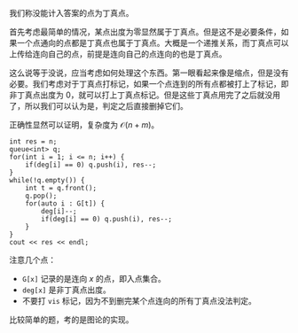我们称没能计入答案的点为丁真点。

首先考虑最简单的情况，某点出度为零显然属于丁真点。但是这不是必要条件，如果一个点通向的点都是丁真点也属于丁真点。大概是一个递推关系，而丁真点可以上传给连向自己的点，前提是连向自己的点连向的也是丁真点。

这么说等于没说，应当考虑如何处理这个东西。第一眼看起来像是缩点，但是没有必要。我们考虑对于丁真点打标记，如果一个点连到的所有点都被打上了标记，即非丁真点出度为 $0$，就可以打上丁真点标记。但是这些丁真点用完了之后就没用了，所以我们可以认为是，判定之后直接删掉它们。

正确性显然可以证明，复杂度为 $\mathcal O(n+m)$。

```
int res = n;
queue<int> q;
for(int i = 1; i <= n; i++) {
    if(deg[i] == 0) q.push(i), res--;
}
while(!q.empty()) {
    int t = q.front();
    q.pop();
    for(auto i : G[t]) {
        deg[i]--;
        if(deg[i] == 0) q.push(i), res--;
    }
}
cout << res << endl;
```

注意几个点：
- `G[x]` 记录的是连向 $x$ 的点，即入点集合。
- `deg[x]` 是非丁真点出度。
- 不要打 `vis` 标记，因为不到删完某个点连向的所有丁真点没法判定。

比较简单的题，考的是图论的实现。